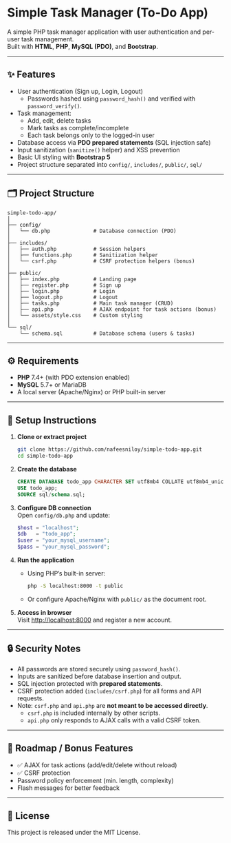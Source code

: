 # Simple Task Manager (To-Do App)

A simple PHP task manager application with user authentication and per-user task management.  
Built with **HTML**, **PHP**, **MySQL (PDO)**, and **Bootstrap**.

---

## ✨ Features

- User authentication (Sign up, Login, Logout)  
  - Passwords hashed using `password_hash()` and verified with `password_verify()`.
- Task management:
  - Add, edit, delete tasks
  - Mark tasks as complete/incomplete
  - Each task belongs only to the logged-in user
- Database access via **PDO prepared statements** (SQL injection safe)
- Input sanitization (`sanitize()` helper) and XSS prevention
- Basic UI styling with **Bootstrap 5**
- Project structure separated into `config/`, `includes/`, `public/`, `sql/`

---

## 🗂️ Project Structure

```
simple-todo-app/
│
├── config/
│   └── db.php              # Database connection (PDO)
│
├── includes/
│   ├── auth.php            # Session helpers
│   ├── functions.php       # Sanitization helper
│   └── csrf.php            # CSRF protection helpers (bonus)
│
├── public/
│   ├── index.php           # Landing page
│   ├── register.php        # Sign up
│   ├── login.php           # Login
│   ├── logout.php          # Logout
│   ├── tasks.php           # Main task manager (CRUD)
│   ├── api.php             # AJAX endpoint for task actions (bonus)
│   └── assets/style.css    # Custom styling
│
└── sql/
    └── schema.sql          # Database schema (users & tasks)
```

---

## ⚙️ Requirements

- **PHP** 7.4+ (with PDO extension enabled)
- **MySQL** 5.7+ or MariaDB
- A local server (Apache/Nginx) or PHP built-in server

---

## 🚀 Setup Instructions

1. **Clone or extract project**
   ```bash
   git clone https://github.com/nafeesniloy/simple-todo-app.git
   cd simple-todo-app
   ```

2. **Create the database**
   ```sql
   CREATE DATABASE todo_app CHARACTER SET utf8mb4 COLLATE utf8mb4_unicode_ci;
   USE todo_app;
   SOURCE sql/schema.sql;
   ```

3. **Configure DB connection**  
   Open `config/db.php` and update:
   ```php
   $host = "localhost";
   $db   = "todo_app";
   $user = "your_mysql_username";
   $pass = "your_mysql_password";
   ```

4. **Run the application**
   - Using PHP’s built-in server:
     ```bash
     php -S localhost:8000 -t public
     ```
   - Or configure Apache/Nginx with `public/` as the document root.

5. **Access in browser**  
   Visit [http://localhost:8000](http://localhost:8000) and register a new account.

---

## 🔒 Security Notes

- All passwords are stored securely using `password_hash()`.
- Inputs are sanitized before database insertion and output.
- SQL injection protected with **prepared statements**.
- CSRF protection added (`includes/csrf.php`) for all forms and API requests.
- Note: `csrf.php` and `api.php` are **not meant to be accessed directly**.  
  - `csrf.php` is included internally by other scripts.  
  - `api.php` only responds to AJAX calls with a valid CSRF token.

---

## 📌 Roadmap / Bonus Features

- ✅ AJAX for task actions (add/edit/delete without reload)
- ✅ CSRF protection
- Password policy enforcement (min. length, complexity)
- Flash messages for better feedback

---

## 📜 License

This project is released under the MIT License.
